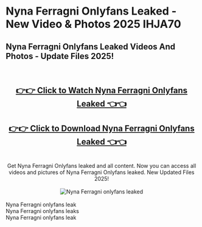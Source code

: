 # Nyna Ferragni Onlyfans Leaked - New Video & Photos 2025 IHJA70

<h2>Nyna Ferragni Onlyfans Leaked Videos And Photos - Update Files 2025!</h2>
<br>
<div align="center">
<h2><a href="https://ulove.online/aps_383" rel="nofollow">👉👉 Click to Watch Nyna Ferragni Onlyfans Leaked 👈👈</a></h2>
<h2><a href="https://ulove.online/aps_383" rel="nofollow">👉👉 Click to Download Nyna Ferragni Onlyfans Leaked 👈👈</a></h2>
<br>
Get Nyna Ferragni Onlyfans leaked and all content. Now you can access all videos and pictures of Nyna Ferragni Onlyfans leaked. New Updated Files 2025!
<br>
<br>
<a href="https://ulove.online/aps_383" rel="nofollow" data-target="animated-image.originalLink"><img src="https://i.imgur.com/dJHk4Zq.gif)" alt="Nyna Ferragni onlyfans leaked" style="max-width: 100%; display: inline-block;" data-target="animated-image.originalImage"></a>
</div>
<br>
Nyna Ferragni onlyfans leak<br>
Nyna Ferragni onlyfans leaks<br>
Nyna Ferragni onlyfans leak